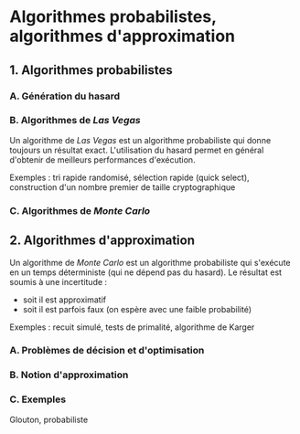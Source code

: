 # Algorithmes probabilistes, algorithmes d'approximation

## 1. Algorithmes probabilistes

### A. Génération du hasard

### B. Algorithmes de *Las Vegas*

Un algorithme de *Las Vegas* est un algorithme probabiliste qui donne toujours un résultat exact. L'utilisation du hasard permet en général d'obtenir de meilleurs performances d'exécution.

Exemples : tri rapide randomisé, sélection rapide (quick select), construction d'un nombre premier de taille cryptographique

### C. Algorithmes de *Monte Carlo*

## 2. Algorithmes d'approximation

Un algorithme de *Monte Carlo* est un algorithme probabiliste qui s'exécute en un temps déterministe (qui ne dépend pas du hasard). Le résultat est soumis à une incertitude :
* soit il est approximatif
* soit il est parfois faux (on espère avec une faible probabilité)

Exemples : recuit simulé, tests de primalité, algorithme de Karger

### A. Problèmes de décision et d'optimisation

### B. Notion d'approximation

### C. Exemples
Glouton, probabiliste
